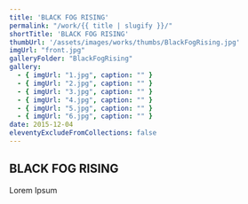 ```yaml
---
title: 'BLACK FOG RISING'
permalink: "/work/{{ title | slugify }}/"
shortTitle: 'BLACK FOG RISING'
thumbUrl: '/assets/images/works/thumbs/BlackFogRising.jpg'
imgUrl: "front.jpg"
galleryFolder: "BlackFogRising"
gallery:
  - { imgUrl: "1.jpg", caption: "" }
  - { imgUrl: "2.jpg", caption: "" }
  - { imgUrl: "3.jpg", caption: "" }
  - { imgUrl: "4.jpg", caption: "" }
  - { imgUrl: "5.jpg", caption: "" }
  - { imgUrl: "6.jpg", caption: "" }    
date: 2015-12-04
eleventyExcludeFromCollections: false
---
```



<h2>BLACK FOG RISING</h2>
<p>Lorem Ipsum</p>